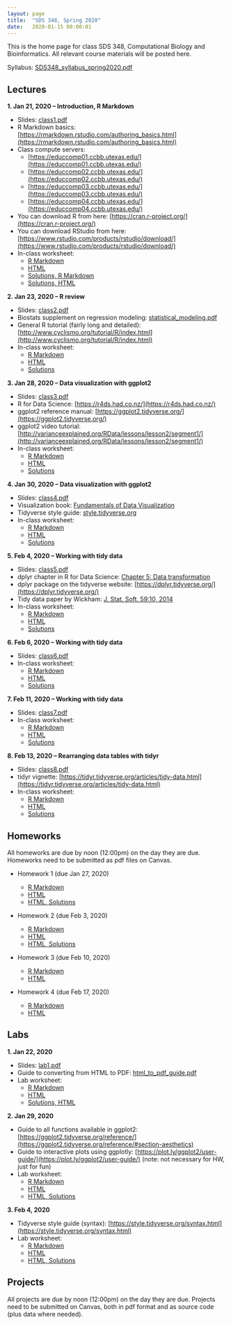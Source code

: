 ```yaml
---
layout: page
title:  "SDS 348, Spring 2020"
date:   2020-01-15 00:00:01
---
```

This is the home page for class SDS 348, Computational Biology and Bioinformatics. All relevant course materials will be posted here.

Syllabus: [SDS348_syllabus_spring2020.pdf](/classes/SDS348/SDS348_syllabus_spring2020.pdf)


## Lectures

**1. Jan 21, 2020 – Introduction, R Markdown**

* Slides: [class1.pdf](/classes/SDS348/2020_spring/slides/class1.pdf)
* R Markdown basics: [https://rmarkdown.rstudio.com/authoring_basics.html](https://rmarkdown.rstudio.com/authoring_basics.html)
* Class compute servers:
    - [https://educcomp01.ccbb.utexas.edu/](https://educcomp01.ccbb.utexas.edu/)
    - [https://educcomp02.ccbb.utexas.edu/](https://educcomp02.ccbb.utexas.edu/)
    - [https://educcomp03.ccbb.utexas.edu/](https://educcomp03.ccbb.utexas.edu/)
    - [https://educcomp04.ccbb.utexas.edu/](https://educcomp04.ccbb.utexas.edu/)
* You can download R from here: [https://cran.r-project.org/](https://cran.r-project.org/)
* You can download RStudio from here: [https://www.rstudio.com/products/rstudio/download/](https://www.rstudio.com/products/rstudio/download/)
* In-class worksheet:
    - [R Markdown](/classes/SDS348/2020_spring/worksheets/class1.Rmd)
    - [HTML](/classes/SDS348/2020_spring/worksheets/class1.html)
    - [Solutions, R Markdown](/classes/SDS348/2020_spring/worksheets/class1_solutions.Rmd)
    - [Solutions, HTML](/classes/SDS348/2020_spring/worksheets/class1_solutions.html)

**2. Jan 23, 2020 – R review**

* Slides: [class2.pdf](/classes/SDS348/2020_spring/slides/class2.pdf)
* Biostats supplement on regression modeling: [statistical_modeling.pdf](/classes/SDS348/statistical_modeling.pdf)
* General R tutorial (fairly long and detailed): [http://www.cyclismo.org/tutorial/R/index.html](http://www.cyclismo.org/tutorial/R/index.html)
* In-class worksheet:
    - [R Markdown](/classes/SDS348/2020_spring/worksheets/class2.Rmd)
    - [HTML](/classes/SDS348/2020_spring/worksheets/class2.html)
    - [Solutions](/classes/SDS348/2020_spring/worksheets/class2_solutions.html)

**3. Jan 28, 2020 – Data visualization with ggplot2**

* Slides: [class3.pdf](/classes/SDS348/2020_spring/slides/class3.pdf)
* R for Data Science: [https://r4ds.had.co.nz/](https://r4ds.had.co.nz/)
* ggplot2 reference manual: [https://ggplot2.tidyverse.org/](https://ggplot2.tidyverse.org/)
* ggplot2 video tutorial: [http://varianceexplained.org/RData/lessons/lesson2/segment1/](http://varianceexplained.org/RData/lessons/lesson2/segment1/)
* In-class worksheet:
    - [R Markdown](/classes/SDS348/2020_spring/worksheets/class3.Rmd)
    - [HTML](/classes/SDS348/2020_spring/worksheets/class3.html)
    - [Solutions](/classes/SDS348/2020_spring/worksheets/class3_solutions.html)

**4. Jan 30, 2020 – Data visualization with ggplot2**

* Slides: [class4.pdf](/classes/SDS348/2020_spring/slides/class4.pdf)
* Visualization book: [Fundamentals of Data Visualization](https://serialmentor.com/dataviz/)
* Tidyverse style guide: [style.tidyverse.org](https://style.tidyverse.org/syntax.html)
* In-class worksheet:
    - [R Markdown](/classes/SDS348/2020_spring/worksheets/class4.Rmd)
    - [HTML](/classes/SDS348/2020_spring/worksheets/class4.html)
    - [Solutions](/classes/SDS348/2020_spring/worksheets/class4_solutions.html)

**5. Feb 4, 2020 – Working with tidy data**

* Slides: [class5.pdf](/classes/SDS348/2020_spring/slides/class5.pdf)
* dplyr chapter in R for Data Science: [Chapter 5: Data transformation](https://r4ds.had.co.nz/transform.html)
* dplyr package on the tidyverse website: [https://dplyr.tidyverse.org/](https://dplyr.tidyverse.org/)
* Tidy data paper by Wickham: [J. Stat. Soft. 59:10, 2014](https://www.jstatsoft.org/v59/i10/paper)
* In-class worksheet:
    - [R Markdown](/classes/SDS348/2020_spring/worksheets/class5.Rmd)
    - [HTML](/classes/SDS348/2020_spring/worksheets/class5.html)
    - [Solutions](/classes/SDS348/2020_spring/worksheets/class5_solutions.html)

    
**6. Feb 6, 2020 – Working with tidy data**    

* Slides: [class6.pdf](/classes/SDS348/2020_spring/slides/class6.pdf)
* In-class worksheet:
    - [R Markdown](/classes/SDS348/2020_spring/worksheets/class6.Rmd)
    - [HTML](/classes/SDS348/2020_spring/worksheets/class6.html)
    - [Solutions](/classes/SDS348/2020_spring/worksheets/class6_solutions.html)

**7. Feb 11, 2020 – Working with tidy data**    

* Slides: [class7.pdf](/classes/SDS348/2020_spring/slides/class7.pdf)
* In-class worksheet:
    - [R Markdown](/classes/SDS348/2020_spring/worksheets/class7.Rmd)
    - [HTML](/classes/SDS348/2020_spring/worksheets/class7.html)
    - [Solutions](/classes/SDS348/2020_spring/worksheets/class7_solutions.html)

**8. Feb 13, 2020 – Rearranging data tables with tidyr**    

* Slides: [class8.pdf](/classes/SDS348/2020_spring/slides/class8.pdf)
* tidyr vignette: [https://tidyr.tidyverse.org/articles/tidy-data.html](https://tidyr.tidyverse.org/articles/tidy-data.html)
* In-class worksheet:
    - [R Markdown](/classes/SDS348/2020_spring/worksheets/class8.Rmd)
    - [HTML](/classes/SDS348/2020_spring/worksheets/class8.html)
    - [Solutions](/classes/SDS348/2020_spring/worksheets/class8_solutions.html)


## Homeworks

All homeworks are due by noon (12:00pm) on the day they are due. Homeworks need to be submitted as pdf files on Canvas.

* Homework 1 (due Jan 27, 2020)
	- [R Markdown](/classes/SDS348/2020_spring/homeworks/HW1.Rmd)
	- [HTML](/classes/SDS348/2020_spring/homeworks/HW1.html)
	- [HTML, Solutions](/classes/SDS348/2020_spring/homeworks/HW1-solution.html)


* Homework 2 (due Feb 3, 2020)
	- [R Markdown](/classes/SDS348/2020_spring/homeworks/HW2.Rmd)
	- [HTML](/classes/SDS348/2020_spring/homeworks/HW2.html)
	- [HTML, Solutions](/classes/SDS348/2020_spring/homeworks/HW2-solution.html)


* Homework 3 (due Feb 10, 2020)
	- [R Markdown](/classes/SDS348/2020_spring/homeworks/HW3-corrected.Rmd)
	- [HTML](/classes/SDS348/2020_spring/homeworks/HW3-corrected.html)


* Homework 4 (due Feb 17, 2020)
	- [R Markdown](/classes/SDS348/2020_spring/homeworks/HW4.Rmd)
	- [HTML](/classes/SDS348/2020_spring/homeworks/HW4.html)

	
	
## Labs

**1. Jan 22, 2020**

* Slides: [lab1.pdf](/classes/SDS348/2020_spring/labs/lab1-slides.pdf)
* Guide to converting from HTML to PDF: [html_to_pdf_guide.pdf](/classes/SDS348/2020_spring/labs/html_to_pdf_guide.pdf)
* Lab worksheet:
    - [R Markdown](/classes/SDS348/2020_spring/labs/lab1.Rmd)
    - [HTML](/classes/SDS348/2020_spring/labs/lab1.html)
    - [Solutions, HTML](/classes/SDS348/2020_spring/labs/lab1-solution.html)

**2. Jan 29, 2020**

* Guide to all functions available in ggplot2: [https://ggplot2.tidyverse.org/reference/](https://ggplot2.tidyverse.org/reference/#section-aesthetics)
* Guide to interactive plots using ggplotly: [https://plot.ly/ggplot2/user-guide/](https://plot.ly/ggplot2/user-guide/) (note: not necessary for HW, just for fun)
* Lab worksheet:
    - [R Markdown](/classes/SDS348/2020_spring/labs/lab2.Rmd)
    - [HTML](/classes/SDS348/2020_spring/labs/lab2.html)
    - [HTML, Solutions](/classes/SDS348/2020_spring/labs/lab2-solution.html)

**3. Feb 4, 2020**
* Tidyverse style guide (syntax): [https://style.tidyverse.org/syntax.html](https://style.tidyverse.org/syntax.html) 
* Lab worksheet:
    - [R Markdown](/classes/SDS348/2020_spring/labs/lab3.Rmd)
    - [HTML](/classes/SDS348/2020_spring/labs/lab3.html)
    - [HTML, Solutions](/classes/SDS348/2020_spring/labs/lab3-solution.html)
 
## Projects

All projects are due by noon (12:00pm) on the day they are due. Projects need to be submitted on Canvas, both in pdf format and as source code (plus data where needed).
